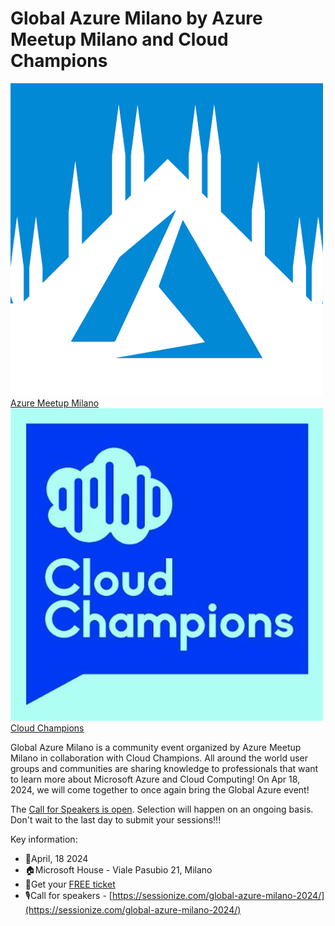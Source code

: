 # Global Azure Milano by Azure Meetup Milano and Cloud Champions

![Azure Meetup Milano Logo](AzureMeetupMilano_500px.png)[Azure Meetup Milano](https://www.azuremeetupmilano.it/)
![Cloud Champions Logo](CloudChampions_500px.png)[Cloud Champions](https://www.cloudchampions.tech/)

Global Azure Milano is a community event organized by Azure Meetup Milano in collaboration with Cloud Champions.
All around the world user groups and communities are sharing knowledge to professionals that want to learn more about Microsoft Azure and Cloud Computing!
On Apr 18, 2024, we will come together to once again bring the Global Azure event! 


The [Call for Speakers is open](https://sessionize.com/global-azure-milano-2024/). Selection will happen on an ongoing basis. Don't wait to the last day to submit your sessions!!! 


Key information:
* 📅April, 18 2024
* 🏠Microsoft House - Viale Pasubio 21, Milano
* 🎫Get your [FREE ticket](https://www.eventbrite.it/e/765235890147/)
* 🎙️Call for speakers - [https://sessionize.com/global-azure-milano-2024/](https://sessionize.com/global-azure-milano-2024/)
